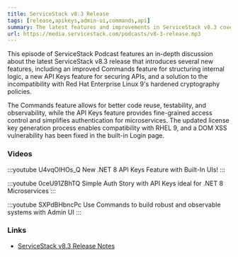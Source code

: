 ```yaml
---
title: ServiceStack v8.3 Release
tags: [release,apikeys,admin-ui,commands,api]
summary: The latest features and improvements in ServiceStack v8.3 covering Commands Feature, API Keys, Integrated Admin UIs and more!
url: https://media.servicestack.com/podcasts/v8-3-release.mp3
---
```


This episode of ServiceStack Podcast features an in-depth discussion about the latest ServiceStack 
v8.3 release that introduces several new features, including an improved Commands feature for 
structuring internal logic, a new API Keys feature for securing APIs, and a solution to the 
incompatibility with Red Hat Enterprise Linux 9's hardened cryptography policies. 

The Commands feature allows for better code reuse, testability, and observability, while the 
API Keys feature provides fine-grained access control and simplifies authentication for 
microservices. The updated license key generation process enables compatibility with RHEL 9, 
and a DOM XSS vulnerability has been fixed in the built-in Login page.

### Videos

:::youtube U4vqOIHOs_Q
New .NET 8 API Keys Feature with Built-In UIs!
:::

:::youtube 0ceU91ZBhTQ
Simple Auth Story with API Keys ideal for .NET 8 Microservices
:::

:::youtube SXPdBHbncPc
Use Commands to build robust and observable systems with Admin UI
:::

### Links

- [ServiceStack v8.3 Release Notes](https://docs.servicestack.net/releases/v8_03)